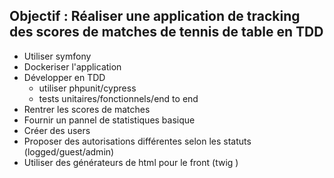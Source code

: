 ## Objectif : Réaliser une application de tracking des scores de matches de tennis de table en TDD

- Utiliser symfony
- Dockeriser l'application
- Développer en TDD
    - utiliser phpunit/cypress
    - tests unitaires/fonctionnels/end to end
- Rentrer les scores de matches
- Fournir un pannel de statistiques basique
- Créer des users
- Proposer des autorisations différentes selon les statuts (logged/guest/admin)
- Utiliser des générateurs de html pour le front (twig )